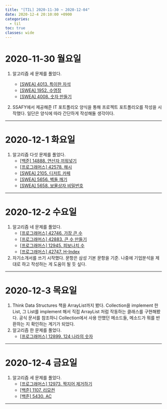 ```yaml
---
title: "[TIL] 2020-11-30 ~ 2020-12-04"
date: 2020-12-4 20:10:00 +0900
categories:
  - til
toc: true
classes: wide
---
```


# 2020-11-30 월요일

1. 알고리즘 세 문제를 풀었다.
   - [[SWEA] 4013. 특이한 자석](https://ddb8036631.github.io/swea/4013_특이한-자석)
   - [[SWEA] 1952. 수영장](https://ddb8036631.github.io/swea/1952_수영장)
   - [[SWEA] 4008. 숫자 만들기](https://ddb8036631.github.io/swea/4008_숫자-만들기)

2. SSAFY에서 제공해준 IT 포트폴리오 양식을 통해 프로젝트 포트폴리오를 작성을 시작했다. 일단은 양식에 따라 간단하게 작성해둘 생각이다.

---

# 2020-12-1 화요일

1. 알고리즘 다섯 문제를 풀었다.
   - [[백준] 14888. 연산자 끼워넣기](https://ddb8036631.github.io/boj/14888_연산자-끼워넣기)
   - [[프로그래머스] 42578. 해시](https://ddb8036631.github.io/programmers/42578_해시)
   - [[SWEA] 2105. 디저트 카페](https://ddb8036631.github.io/swea/2105_디저트-카페)
   - [[SWEA] 5656. 벽돌 깨기](https://ddb8036631.github.io/swea/5656_벽돌-깨기)
   - [[SWEA] 5658. 보물상자 비밀번호](https://ddb8036631.github.io/swea/5658_보물상자-비밀번호)

---

# 2020-12-2 수요일

1. 알고리즘 네 문제를 풀었다.
   - [[프로그래머스] 42746. 가장 큰 수](https://ddb8036631.github.io/programmers/42746_가장-큰-수)
   - [[프로그래머스] 42883. 큰 수 만들기](https://ddb8036631.github.io/programmers/42883_큰-수-만들기)
   - [[프로그래머스] 12945. 피보나치 수](https://ddb8036631.github.io/programmers/12945_피보나치-수)
   - [[프로그래머스] 42747. H-Index](https://ddb8036631.github.io/programmers/42747_H-Index)
2. 자기소개서를 쓰기 시작했다. 문항은 삼성 기본 문항을 기준. 나중에 기업분석을 제대로 하고 작성하는 게 도움이 될 듯 싶다.

---

# 2020-12-3 목요일

1. Think Data Structures 책을 ArrayList까지 봤다. Collection을 implement 한 List, 그 List를 implement 해서 직접 ArrayList 처럼 작동하는 클래스를 구현해봤다. 공식 문서를 참조하니 Collection에서 사용 안했던 메소드들, 메소드가 뭐를 반환하는 지 확인하는 계기가 되었다.
2. 알고리즘 한 문제를 풀었다.
   - [[프로그래머스] 12899. 124 나라의 숫자](http://ddb8036631.github.io/programmers/12899_124-나라의-숫자)

---

# 2020-12-4 금요일

1. 알고리즘 세 문제를 풀었다.
   - [[프로그래머스] 12973. 짝지어 제거하기](https://ddb8036631.github.io/programmers/12973_짝지어-제거하기)
   - [[백준] 1107. 리모컨](https://ddb8036631.github.io/boj/1107_리모컨)
   - [[백준] 5430. AC](https://ddb8036631.github.io/boj/5430_AC)

---